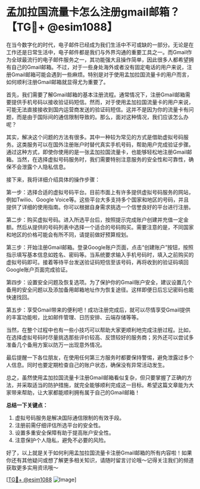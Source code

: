 # 孟加拉国流量卡怎么注册gmail邮箱？【TG💪+ @esim1088】

在当今数字化的时代，电子邮件已经成为我们生活中不可或缺的一部分。无论是在工作还是日常生活中，电子邮件都是我们与外界沟通的重要工具之一。而Gmail作为全球最流行的电子邮件服务之一，其功能强大且操作简单，因此很多人都希望拥有自己的Gmail邮箱。不过，对于一些身处海外或者没有固定电话的用户来说，注册Gmail邮箱可能会遇到一些麻烦。特别是对于使用孟加拉国流量卡的用户而言，如何顺利注册Gmail邮箱就显得尤为重要了。

首先，我们需要了解Gmail邮箱的基本注册流程。通常情况下，注册Gmail邮箱需要提供手机号码以接收验证码短信。然而，对于使用孟加拉国流量卡的用户来说，可能无法直接接收到国内运营商发送的验证码短信。这并不是因为你的流量卡有问题，而是由于国际间的通信限制导致的。那么，面对这种情况，我们应该怎么办呢？

其实，解决这个问题的方法有很多。其中一种较为常见的方式是借助虚拟号码服务。这类服务可以在国外注册账户时替代真实手机号码，帮助用户完成验证步骤。通过这种方式，即使你使用的是一张孟加拉国流量卡，也能够轻松地注册Gmail邮箱。当然，在选择虚拟号码服务时，我们需要特别注意服务的安全性和可靠性，确保不会泄露个人隐私信息。

接下来，我将详细介绍具体的操作步骤：

第一步：选择合适的虚拟号码平台。目前市面上有许多提供虚拟号码服务的网站，例如Twilio、Google Voice等。这些平台大多支持多个国家和地区的号码，并且提供了详细的使用指南。你可以根据自身需求挑选一个信誉良好的平台进行注册。

第二步：购买虚拟号码。进入所选平台后，按照提示完成账户创建并充值一定金额。然后从提供的号码列表中选择一个适合的号码购买。需要注意的是，不同国家和地区的价格可能会有所不同，请提前做好预算规划。

第三步：开始注册Gmail邮箱。登录Google账户页面，点击“创建账户”按钮，按照指示填写基本信息如姓名、密码等。当系统要求输入手机号码时，填入之前购买的虚拟号码即可。接着等待平台发送验证码短信至该号码，再将收到的验证码填回Google账户页面完成验证。

第四步：设置安全问题及恢复选项。为了保护你的Gmail账户安全，建议设置几个备用的安全问题以及添加备用邮箱地址作为恢复途径。这样即便日后忘记密码也能快速找回。

第五步：享受Gmail带来的便利吧！成功注册完成后，就可以尽情享受Gmail提供的丰富功能啦，比如邮件管理、日历安排、云端存储等等。

当然，在整个过程中也有一些小技巧可以帮助大家更顺利地完成注册过程。比如，在选择虚拟号码时尽量挑选那些评价较高、反馈较好的服务商；另外还可以尝试多准备几个备用方案以防万一出现意外情况。

最后提醒一下各位朋友，在使用任何第三方服务时都要保持警惕，避免泄露过多个人信息。同时也要定期检查自己的账户状态，确保没有异常活动发生。

总之，虽然使用孟加拉国流量卡注册Gmail邮箱看似复杂，但只要掌握了正确的方法，并采取适当的防护措施，就完全能够顺利完成这一目标。希望这篇文章能为大家带来帮助，让大家都能顺利拥有属于自己的Gmail邮箱！

**总结一下关键点：**
1. 虚拟号码服务是解决国际通信限制的有效手段。
2. 注册前需仔细评估所选平台的安全性。
3. 设置多重安全保障有助于提高账户安全性。
4. 注意保护个人隐私，避免不必要的风险。

好了，以上就是关于如何利用孟加拉国流量卡注册Gmail邮箱的所有内容啦！如果你还有其他疑问或想了解更多相关知识，请随时留言讨论哦～记得关注我们的频道获取更多实用资讯哦～

[[TG💪+ @esim1088](https://t.me/s/esim1088) ![Image](https://i.postimg.cc/4NQfJmqS/Snipaste-2025-05-13-00-14-12.png)]